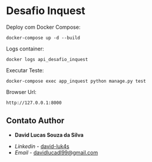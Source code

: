 # Desafio Inquest

Deploy com Docker Compose:

```
docker-compose up -d --build
```

Logs container:

```
docker logs api_desafio_inquest
```


Executar Teste:

```
docker-compose exec app_inquest python manage.py test
```

Browser Url:

```
http://127.0.0.1:8000
```

## Contato Author
* **David Lucas Souza da Silva**
- *Linkedin* - [david-luk4s](https://www.linkedin.com/in/david-lucas-souz4/)
- *Email* - [davidlucadl99@gmail.com](https://mail.google.com/)
